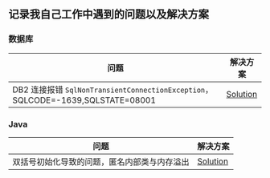 ## 记录我自己工作中遇到的问题以及解决方案
### 数据库
|问题|解决方案|
|---|---|
|DB2 连接报错 `SqlNonTransientConnectionException`，SQLCODE=-1639,SQLSTATE=08001|[Solution](https://github.com/jinrunheng/my_problem_solution/blob/main/doc/database/20230302.md)|

### Java
|问题|解决方案|
|---|---|
|双括号初始化导致的问题，匿名内部类与内存溢出|[Solution](https://github.com/jinrunheng/my_problem_solution/blob/main/doc/java/20230414.md)| 